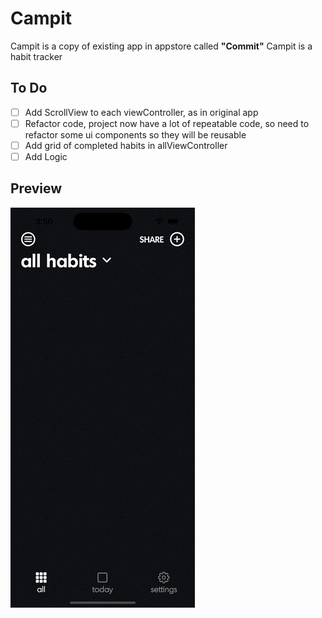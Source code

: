 # Campit
Campit is a copy of existing app in appstore called **"Commit"**
Campit is a habit tracker

## To Do
- [ ] Add ScrollView to each viewController, as in original app
- [ ] Refactor code, project now have a lot of repeatable code, so need to refactor some ui components so they will be reusable
- [ ] Add grid of completed habits in allViewController
- [ ] Add Logic

## Preview
![](https://github.com/akhmetpekov/Campit/blob/main/gifs/preview.gif)
